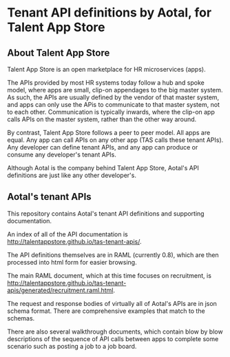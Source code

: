 Tenant API definitions by Aotal, for Talent App Store
=====================================================

About Talent App Store
----------------------
Talent App Store is an open marketplace for HR microservices (apps).

The APIs provided by most HR systems today follow a hub and spoke model, where apps are small, clip-on appendages to the big master system. As such, the APIs are usually defined by the vendor of that master system, and apps can only use the APis to communicate to that master system, not to each other. Communication is typically inwards, where the clip-on app calls APIs on the master system, rather than the other way around.

By contrast, Talent App Store follows a peer to peer model. All apps are equal. Any app can call APIs on any other app (TAS calls these tenant APIs). Any developer can define tenant APIs, and any app can produce or consume any developer's tenant APIs.

Although Aotal is the company behind Talent App Store, Aotal's API definitions are just like any other developer's.   

Aotal's tenant APIs
-------------------
This repository contains Aotal's tenant API definitions and supporting documentation.

An index of all of the API documentation is http://talentappstore.github.io/tas-tenant-apis/.

The API definitions themselves are in RAML (currently 0.8), which are then processed into html form for easier browsing.

The main RAML document, which at this time focuses on recruitment, is http://talentappstore.github.io/tas-tenant-apis/generated/recruitment.raml.html.     

The request and response bodies of virtually all of Aotal's APIs are in json schema format. There are comprehensive examples that match to the schemas.    

There are also several walkthrough documents, which contain blow by blow descriptions of the sequence of API calls between apps to complete some scenario such as posting a job to a job board.